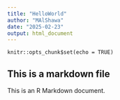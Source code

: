```yaml
---
title: "HelloWorld"
author: "MAlShawa"
date: "2025-02-23"
output: html_document
---
```


```{r setup, include=FALSE}
knitr::opts_chunk$set(echo = TRUE)
```

## This is a markdown file

This is an R Markdown document. 
